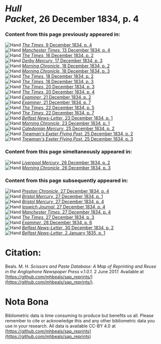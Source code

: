 # *Hull Packet*, 26 December 1834, p. 4  
  
### Content from this page previously appeared in:  
![Hand](http://scissorsandpaste.net/wp-content/uploads/2017/06/smallhandpointer.png) [*The Times*, 9 December 1834, p. 4](https://mhbeals.github.io/sap_html/The-Times/The-Times-9-December-1834-p-4)  
![Hand](http://scissorsandpaste.net/wp-content/uploads/2017/06/smallhandpointer.png) [*Manchester Times*, 13 December 1834, p. 4](https://mhbeals.github.io/sap_html/Manchester-Times/Manchester-Times-13-December-1834-p-4)  
![Hand](http://scissorsandpaste.net/wp-content/uploads/2017/06/smallhandpointer.png) [*The Times*, 16 December 1834, p. 2](https://mhbeals.github.io/sap_html/The-Times/The-Times-16-December-1834-p-2)  
![Hand](http://scissorsandpaste.net/wp-content/uploads/2017/06/smallhandpointer.png) [*Derby Mercury*, 17 December 1834, p. 3](https://mhbeals.github.io/sap_html/Derby-Mercury/Derby-Mercury-17-December-1834-p-3)  
![Hand](http://scissorsandpaste.net/wp-content/uploads/2017/06/smallhandpointer.png) [*Morning Chronicle*, 18 December 1834, p. 2](https://mhbeals.github.io/sap_html/Morning-Chronicle/Morning-Chronicle-18-December-1834-p-2)  
![Hand](http://scissorsandpaste.net/wp-content/uploads/2017/06/smallhandpointer.png) [*Morning Chronicle*, 18 December 1834, p. 3](https://mhbeals.github.io/sap_html/Morning-Chronicle/Morning-Chronicle-18-December-1834-p-3)  
![Hand](http://scissorsandpaste.net/wp-content/uploads/2017/06/smallhandpointer.png) [*The Times*, 18 December 1834, p. 2](https://mhbeals.github.io/sap_html/The-Times/The-Times-18-December-1834-p-2)  
![Hand](http://scissorsandpaste.net/wp-content/uploads/2017/06/smallhandpointer.png) [*The Times*, 18 December 1834, p. 3](https://mhbeals.github.io/sap_html/The-Times/The-Times-18-December-1834-p-3)  
![Hand](http://scissorsandpaste.net/wp-content/uploads/2017/06/smallhandpointer.png) [*The Times*, 20 December 1834, p. 3](https://mhbeals.github.io/sap_html/The-Times/The-Times-20-December-1834-p-3)  
![Hand](http://scissorsandpaste.net/wp-content/uploads/2017/06/smallhandpointer.png) [*The Times*, 20 December 1834, p. 4](https://mhbeals.github.io/sap_html/The-Times/The-Times-20-December-1834-p-4)  
![Hand](http://scissorsandpaste.net/wp-content/uploads/2017/06/smallhandpointer.png) [*Examiner*, 21 December 1834, p. 2](https://mhbeals.github.io/sap_html/Examiner/Examiner-21-December-1834-p-2)  
![Hand](http://scissorsandpaste.net/wp-content/uploads/2017/06/smallhandpointer.png) [*Examiner*, 21 December 1834, p. 7](https://mhbeals.github.io/sap_html/Examiner/Examiner-21-December-1834-p-7)  
![Hand](http://scissorsandpaste.net/wp-content/uploads/2017/06/smallhandpointer.png) [*The Times*, 22 December 1834, p. 5](https://mhbeals.github.io/sap_html/The-Times/The-Times-22-December-1834-p-5)  
![Hand](http://scissorsandpaste.net/wp-content/uploads/2017/06/smallhandpointer.png) [*The Times*, 22 December 1834, p. 7](https://mhbeals.github.io/sap_html/The-Times/The-Times-22-December-1834-p-7)  
![Hand](http://scissorsandpaste.net/wp-content/uploads/2017/06/smallhandpointer.png) [*Belfast News-Letter*, 23 December 1834, p. 1](https://mhbeals.github.io/sap_html/Belfast-News-Letter/Belfast-News-Letter-23-December-1834-p-1)  
![Hand](http://scissorsandpaste.net/wp-content/uploads/2017/06/smallhandpointer.png) [*Morning Chronicle*, 23 December 1834, p. 1](https://mhbeals.github.io/sap_html/Morning-Chronicle/Morning-Chronicle-23-December-1834-p-1)  
![Hand](http://scissorsandpaste.net/wp-content/uploads/2017/06/smallhandpointer.png) [*Caledonian Mercury*, 25 December 1834, p. 2](https://mhbeals.github.io/sap_html/Caledonian-Mercury/Caledonian-Mercury-25-December-1834-p-2)  
![Hand](http://scissorsandpaste.net/wp-content/uploads/2017/06/smallhandpointer.png) [*Trewman's Exeter Flying Post*, 25 December 1834, p. 2](https://mhbeals.github.io/sap_html/Trewman's-Exeter-Flying-Post/Trewman's-Exeter-Flying-Post-25-December-1834-p-2)  
![Hand](http://scissorsandpaste.net/wp-content/uploads/2017/06/smallhandpointer.png) [*Trewman's Exeter Flying Post*, 25 December 1834, p. 3](https://mhbeals.github.io/sap_html/Trewman's-Exeter-Flying-Post/Trewman's-Exeter-Flying-Post-25-December-1834-p-3)  
  
### Content from this page simeltaneously appeared in:  
![Hand](http://scissorsandpaste.net/wp-content/uploads/2017/06/smallhandpointer.png) [*Liverpool Mercury*, 26 December 1834, p. 2](https://mhbeals.github.io/sap_html/Liverpool-Mercury/Liverpool-Mercury-26-December-1834-p-2)  
![Hand](http://scissorsandpaste.net/wp-content/uploads/2017/06/smallhandpointer.png) [*Morning Chronicle*, 26 December 1834, p. 3](https://mhbeals.github.io/sap_html/Morning-Chronicle/Morning-Chronicle-26-December-1834-p-3)  
  
### Content from this page subsequently appeared in:  
![Hand](http://scissorsandpaste.net/wp-content/uploads/2017/06/smallhandpointer.png) [*Preston Chronicle*, 27 December 1834, p. 4](https://mhbeals.github.io/sap_html/Preston-Chronicle/Preston-Chronicle-27-December-1834-p-4)  
![Hand](http://scissorsandpaste.net/wp-content/uploads/2017/06/smallhandpointer.png) [*Bristol Mercury*, 27 December 1834, p. 1](https://mhbeals.github.io/sap_html/Bristol-Mercury/Bristol-Mercury-27-December-1834-p-1)  
![Hand](http://scissorsandpaste.net/wp-content/uploads/2017/06/smallhandpointer.png) [*Bristol Mercury*, 27 December 1834, p. 4](https://mhbeals.github.io/sap_html/Bristol-Mercury/Bristol-Mercury-27-December-1834-p-4)  
![Hand](http://scissorsandpaste.net/wp-content/uploads/2017/06/smallhandpointer.png) [*Ipswich Journal*, 27 December 1834, p. 4](https://mhbeals.github.io/sap_html/Ipswich-Journal/Ipswich-Journal-27-December-1834-p-4)  
![Hand](http://scissorsandpaste.net/wp-content/uploads/2017/06/smallhandpointer.png) [*Manchester Times*, 27 December 1834, p. 4](https://mhbeals.github.io/sap_html/Manchester-Times/Manchester-Times-27-December-1834-p-4)  
![Hand](http://scissorsandpaste.net/wp-content/uploads/2017/06/smallhandpointer.png) [*The Times*, 27 December 1834, p. 3](https://mhbeals.github.io/sap_html/The-Times/The-Times-27-December-1834-p-3)  
![Hand](http://scissorsandpaste.net/wp-content/uploads/2017/06/smallhandpointer.png) [*Examiner*, 28 December 1834, p. 6](https://mhbeals.github.io/sap_html/Examiner/Examiner-28-December-1834-p-6)  
![Hand](http://scissorsandpaste.net/wp-content/uploads/2017/06/smallhandpointer.png) [*Belfast News-Letter*, 30 December 1834, p. 2](https://mhbeals.github.io/sap_html/Belfast-News-Letter/Belfast-News-Letter-30-December-1834-p-2)  
![Hand](http://scissorsandpaste.net/wp-content/uploads/2017/06/smallhandpointer.png) [*Belfast News-Letter*, 2 January 1835, p. 1](https://mhbeals.github.io/sap_html/Belfast-News-Letter/Belfast-News-Letter-2-January-1835-p-1)  


# Citation: 

Beals. M. H. *Scissors and Paste Database: A Map of Reprinting and Reuse in the Anglophone Newspaper Press v.1.0.1.* 2 June 2017. Available at [https://github.com/mhbeals/sap_reprints/](https://github.com/mhbeals/sap_reprints/). 

# Nota Bona

Bibliometric data is time consuming to produce but benefits us all. Please remember to cite or acknowledge this and any other bibliometric data you use in your research. All data is available CC-BY 4.0 at [https://github.com/mhbeals/sap_reprints](https://github.com/mhbeals/sap_reprints)